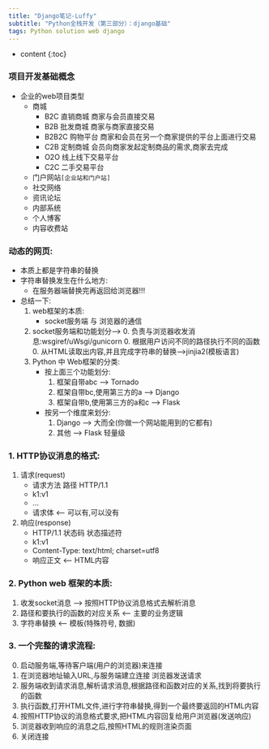 ```yaml
---
title: "Django笔记-Luffy"
subtitle: "Python全栈开发（第三部分）：django基础"
tags: Python solution web django
---
```




* content
{:toc}




### 项目开发基础概念
- 企业的web项目类型
    - 商城
        - B2C 直销商城 商家与会员直接交易
        - B2B 批发商城 商家与商家直接交易
        - B2B2C 购物平台 商家和会员在另一个商家提供的平台上面进行交易
        - C2B 定制商城 会员向商家发起定制商品的需求,商家去完成
        - O2O 线上线下交易平台
        - C2C 二手交易平台
    - 门户网站`[企业站和门户站]`
    - 社交网络
    - 资讯论坛
    - 内部系统
    - 个人博客
    - 内容收费站



### 动态的网页:
- 本质上都是字符串的替换
- 字符串替换发生在什么地方:
    - 在服务器端替换完再返回给浏览器!!!
- 总结一下:
    1. web框架的本质:
        - socket服务端 与 浏览器的通信
    2. socket服务端和功能划分-->
        0. 负责与浏览器收发消息:wsgiref/uWsgi/gunicorn
        0. 根据用户访问不同的路径执行不同的函数
        0. 从HTML读取出内容,并且完成字符串的替换-->jinjia2(模板语言)
    3. Python 中 Web框架的分类:
        - 按上面三个功能划分:
            1. 框架自带abc  --> Tornado
            2. 框架自带bc,使用第三方的a  --> Django
            3. 框架自带b,使用第三方的a和c  --> Flask
        - 按另一个维度来划分:
            1. Django --> 大而全(你做一个网站能用到的它都有)
            2. 其他 --> Flask 轻量级



### 1. HTTP协议消息的格式:

1. 请求(request)
    - 请求方法 路径 HTTP/1.1
    - k1:v1
    - ...
    - 请求体     <-- 可以有,可以没有
2. 响应(response)
    - HTTP/1.1 状态码 状态描述符
    - k1:v1
    - Content-Type: text/html; charset=utf8
    - 响应正文 <-- HTML内容

### 2. Python web 框架的本质:

1. 收发socket消息   --> 按照HTTP协议消息格式去解析消息
1. 路径和要执行的函数的对应关系 <-- 主要的业务逻辑
1. 字符串替换 <-- 模板(特殊符号, 数据)

### 3. 一个完整的请求流程:

0. 启动服务端,等待客户端(用户的浏览器)来连接
0. 在浏览器地址输入URL,与服务端建立连接 浏览器发送请求
0. 服务端收到请求消息,解析请求消息,根据路径和函数对应的关系,找到将要执行的函数
0. 执行函数,打开HTML文件,进行字符串替换,得到一个最终要返回的HTML内容
0. 按照HTTP协议的消息格式要求,把HTML内容回复给用户浏览器(发送响应)
0. 浏览器收到响应的消息之后,按照HTML的规则渲染页面
0. 关闭连接





















